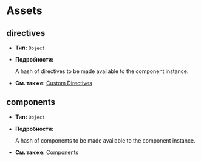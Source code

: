 # Assets

## directives

- **Тип:** `Object`

- **Подробности:**

  A hash of directives to be made available to the component instance.

- **См. также:** [Custom Directives](../guide/custom-directive.html)

## components

- **Тип:** `Object`

- **Подробности:**

  A hash of components to be made available to the component instance.

- **См. также:** [Components](../guide/component-basics.html)

